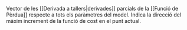 Vector de les [[Derivada a tallers|derivades]] parcials de la [[Funció de Pèrdua]] respecte a tots els paràmetres del model. Indica la direcció del màxim increment de la funció de cost en el punt actual.